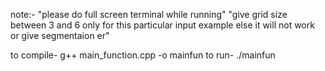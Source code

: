 
note:-
"please do full screen terminal while running"
"give grid size between 3 and 6 only for this particular input example else it will not work or give segmentaion er"


to compile-
    g++ main_function.cpp -o mainfun
to run-
    ./mainfun
 